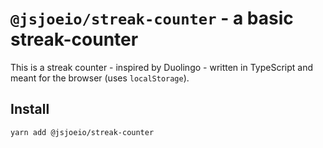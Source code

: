 # `@jsjoeio/streak-counter` - a basic streak-counter

This is a streak counter - inspired by Duolingo - written in TypeScript and meant for the browser (uses `localStorage`).

## Install

```shell
yarn add @jsjoeio/streak-counter
```
